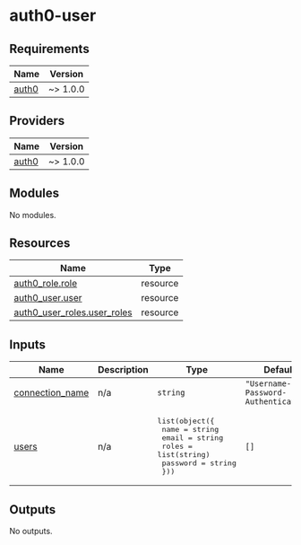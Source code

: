 # auth0-user

<!-- BEGINNING OF PRE-COMMIT-TERRAFORM DOCS HOOK -->
## Requirements

| Name | Version |
|------|---------|
| <a name="requirement_auth0"></a> [auth0](#requirement\_auth0) | ~> 1.0.0 |

## Providers

| Name | Version |
|------|---------|
| <a name="provider_auth0"></a> [auth0](#provider\_auth0) | ~> 1.0.0 |

## Modules

No modules.

## Resources

| Name | Type |
|------|------|
| [auth0_role.role](https://registry.terraform.io/providers/auth0/auth0/latest/docs/resources/role) | resource |
| [auth0_user.user](https://registry.terraform.io/providers/auth0/auth0/latest/docs/resources/user) | resource |
| [auth0_user_roles.user_roles](https://registry.terraform.io/providers/auth0/auth0/latest/docs/resources/user_roles) | resource |

## Inputs

| Name | Description | Type | Default | Required |
|------|-------------|------|---------|:--------:|
| <a name="input_connection_name"></a> [connection\_name](#input\_connection\_name) | n/a | `string` | `"Username-Password-Authentication"` | no |
| <a name="input_users"></a> [users](#input\_users) | n/a | <pre>list(object({<br>    name     = string<br>    email    = string<br>    roles    = list(string)<br>    password = string<br>  }))</pre> | `[]` | no |

## Outputs

No outputs.
<!-- END OF PRE-COMMIT-TERRAFORM DOCS HOOK -->
